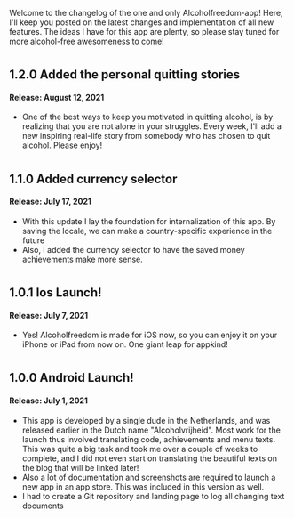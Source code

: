 Welcome to the changelog of the one and only Alcoholfreedom-app! Here, I'll keep you posted on the latest changes and implementation of all new features. The ideas I have for this app are plenty, so please stay tuned for more alcohol-free awesomeness to come!


#  
#  
## **1.2.0** Added the personal quitting stories
#### Release: August 12, 2021
- One of the best ways to keep you motivated in quitting alcohol, is by realizing that you are not alone in your struggles. Every week, I'll add a new inspiring real-life story from somebody who has chosen to quit alcohol. Please enjoy!

#  
#  
## **1.1.0** Added currency selector
#### Release: July 17, 2021
- With this update I lay the foundation for internalization of this app. By saving the locale, we can make a country-specific experience in the future
- Also, I added the currency selector to have the saved money achievements make more sense.

#  
#  
## **1.0.1** Ios Launch!
#### Release: July 7, 2021
- Yes! Alcoholfreedom is made for iOS now, so you can enjoy it on your iPhone or iPad from now on. One giant leap for appkind!

#  
#  
## **1.0.0** Android Launch!
#### Release: July 1, 2021
- This app is developed by a single dude in the Netherlands, and was released earlier in the Dutch name "Alcoholvrijheid". Most work for the launch thus involved translating code, achievements and menu texts. This was quite a big task and took me over a couple of weeks to complete, and I did not even start on translating the beautiful texts on the blog that will be linked later!
- Also a lot of documentation and screenshots are required to launch a new app in an app store. This was included in this version as well.
- I had to create a Git repository and landing page to log all changing text documents
